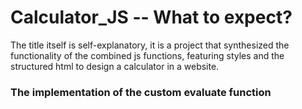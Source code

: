# Calculator_JS -- What to expect?
The title itself is self-explanatory, it is a project that synthesized the functionality of the combined js functions, featuring styles and the structured html to design a calculator in a website.
### The implementation of the custom evaluate function
